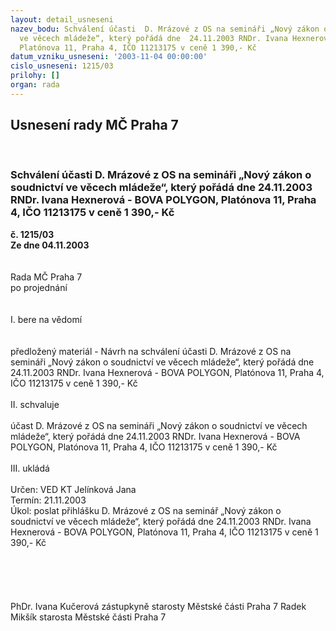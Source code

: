 ```yaml
---
layout: detail_usneseni
nazev_bodu: Schválení účasti  D. Mrázové z OS na semináři „Nový zákon o soudnictví
  ve věcech mládeže“, který pořádá dne  24.11.2003 RNDr. Ivana Hexnerová - BOVA POLYGON,
  Platónova 11, Praha 4, IČO 11213175 v ceně 1 390,- Kč
datum_vzniku_usneseni: '2003-11-04 00:00:00'
cislo_usneseni: 1215/03
prilohy: []
organ: rada
---
```

<div id="ucUsn_pList" class="usn">
	<span><h2>Usnesení rady MČ Praha 7 </h2>
<br></span><div class="standBody">
<span><h3>Schválení účasti  D. Mrázové z OS na semináři „Nový zákon o soudnictví ve věcech mládeže“, který pořádá dne  24.11.2003 RNDr. Ivana Hexnerová - BOVA POLYGON, Platónova 11, Praha 4, IČO 11213175 v ceně 1 390,- Kč</h3></span><div class="center">
		<strong>č. 1215/03</strong><br>
	</div>
<div class="center">
		<strong>Ze dne 04.11.2003</strong><br><br>
	</div>
<br>Rada MČ Praha 7<br>po projednání<br><br><br>I.	bere na vědomí<br><br> <br>předložený materiál - Návrh na schválení účasti  D. Mrázové z OS na semináři „Nový zákon o soudnictví ve věcech mládeže“, který pořádá dne  24.11.2003 RNDr. Ivana Hexnerová - BOVA POLYGON, Platónova 11, Praha 4, IČO 11213175 v ceně 1 390,- Kč<br><br>II.	schvaluje <br><br>účast  D. Mrázové z OS na semináři „Nový zákon o soudnictví ve věcech mládeže“, který pořádá dne  24.11.2003 RNDr. Ivana Hexnerová - BOVA POLYGON, Platónova 11, Praha 4, IČO 11213175 v ceně 1 390,- Kč<br><br>III.	ukládá <br><br>Určen:	VED KT Jelínková Jana<br>Termín: 21.11.2003<br>Úkol:	poslat přihlášku D. Mrázové z OS na seminář „Nový zákon  o soudnictví ve věcech mládeže“, který pořádá dne  24.11.2003 RNDr. Ivana Hexnerová - BOVA POLYGON,  Platónova 11, Praha 4, IČO 11213175 v ceně 1 390,- Kč<br> <br><br><br> <br>	<br>PhDr. Ivana Kučerová zástupkyně starosty Městské části Praha 7	 Radek Mikšík starosta Městské části Praha 7<br>	<br><br>
</div>
</div>